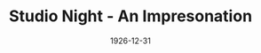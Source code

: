 ---
title: Studio Night - An Impresonation
date: 1926-12-31
approx_date: year
closing_date:
layout: productions
playbill:
Theatre: Theatre Jacksonville
cast:
- Performer: E.S. Beauchamp-Nobbs
crew:
orchestra:
---